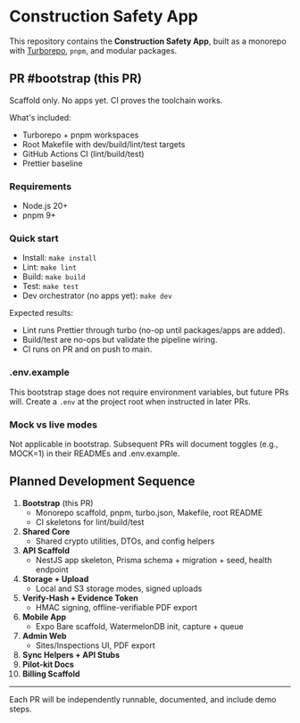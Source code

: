 # Construction Safety App

This repository contains the **Construction Safety App**, built as a monorepo with [Turborepo](https://turbo.build/), `pnpm`, and modular packages.

## PR #bootstrap (this PR)

Scaffold only. No apps yet. CI proves the toolchain works.

What's included:
- Turborepo + pnpm workspaces
- Root Makefile with dev/build/lint/test targets
- GitHub Actions CI (lint/build/test)
- Prettier baseline

### Requirements

- Node.js 20+
- pnpm 9+

### Quick start

- Install: `make install`
- Lint: `make lint`
- Build: `make build`
- Test: `make test`
- Dev orchestrator (no apps yet): `make dev`

Expected results:
- Lint runs Prettier through turbo (no-op until packages/apps are added).
- Build/test are no-ops but validate the pipeline wiring.
- CI runs on PR and on push to main.

### .env.example

This bootstrap stage does not require environment variables, but future PRs will. Create a `.env` at the project root when instructed in later PRs.

### Mock vs live modes

Not applicable in bootstrap. Subsequent PRs will document toggles (e.g., MOCK=1) in their READMEs and .env.example.

## Planned Development Sequence

1. **Bootstrap** (this PR)
   - Monorepo scaffold, pnpm, turbo.json, Makefile, root README
   - CI skeletons for lint/build/test
2. **Shared Core**
   - Shared crypto utilities, DTOs, and config helpers
3. **API Scaffold**
   - NestJS app skeleton, Prisma schema + migration + seed, health endpoint
4. **Storage + Upload**
   - Local and S3 storage modes, signed uploads
5. **Verify-Hash + Evidence Token**
   - HMAC signing, offline-verifiable PDF export
6. **Mobile App**
   - Expo Bare scaffold, WatermelonDB init, capture + queue
7. **Admin Web**
   - Sites/Inspections UI, PDF export
8. **Sync Helpers + API Stubs**
9. **Pilot-kit Docs**
10. **Billing Scaffold**

---

Each PR will be independently runnable, documented, and include demo steps.
